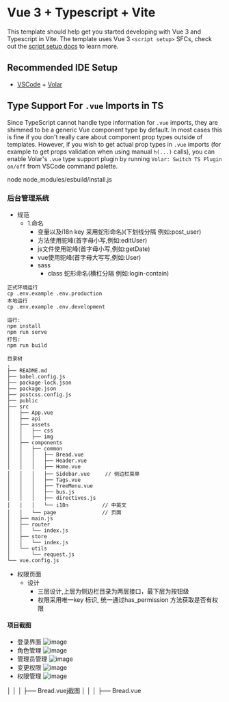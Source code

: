 # Vue 3 + Typescript + Vite

This template should help get you started developing with Vue 3 and Typescript in Vite. The template uses Vue 3 `<script setup>` SFCs, check out the [script setup docs](https://v3.vuejs.org/api/sfc-script-setup.html#sfc-script-setup) to learn more.

## Recommended IDE Setup

- [VSCode](https://code.visualstudio.com/) + [Volar](https://marketplace.visualstudio.com/items?itemName=johnsoncodehk.volar)

## Type Support For `.vue` Imports in TS

Since TypeScript cannot handle type information for `.vue` imports, they are shimmed to be a generic Vue component type by default. In most cases this is fine if you don't really care about component prop types outside of templates. However, if you wish to get actual prop types in `.vue` imports (for example to get props validation when using manual `h(...)` calls), you can enable Volar's `.vue` type support plugin by running `Volar: Switch TS Plugin on/off` from VSCode command palette.


node node_modules/esbuild/install.js 

### 后台管理系统

- 规范
    - 1.命名 
        - 变量以及i18n key 采用蛇形命名)(下划线分隔 例如:post_user)
        - 方法使用驼峰(首字母小写,例如:editUser)
        - js文件使用驼峰(首字母小写,例如:getDate)
        - vue使用驼峰(首字母大写写,例如:User)
        - sass
            - class 蛇形命名(横杠分隔 例如:login-contain)
```
正式环境运行
cp .env.example .env.production
本地运行
cp .env.example .env.development

运行:
npm install 
npm run serve
打包:
npm run build
```
```
目录树
.
├── README.md
├── babel.config.js
├── package-lock.json
├── package.json
├── postcss.config.js
├── public
├── src
│   ├── App.vue
│   ├── api                     
│   ├── assets
│   │   ├── css
│   │   ├── img
│   ├── components
│   │   ├── common
│   │   │   ├── Bread.vue
│   │   │   ├── Header.vue
│   │   │   ├── Home.vue
│   │   │   ├── Sidebar.vue     // 侧边栏菜单
│   │   │   ├── Tags.vue
│   │   │   ├── TreeMenu.vue
│   │   │   ├── bus.js
│   │   │   ├── directives.js
│   │   │   └── i18n           // 中英文
│   │   └── page               // 页面
│   ├── main.js
│   ├── router
│   │   └── index.js
│   ├── store
│   │   └── index.js
│   └── utils
│       └── request.js
└── vue.config.js

```
- 权限页面
    - 设计
        - 三层设计,上层为侧边栏目录为两层接口，最下层为按钮级
        - 权限采用唯一key 标识, 统一通过has_permission 方法获取是否有权限

#### 项目截图
- 登录界面
 ![image](https://user-images.githubusercontent.com/36833420/137087169-31816ccf-d091-4584-9587-5f594643bdca.png)
- 角色管理
 ![image](https://user-images.githubusercontent.com/36833420/137087252-339e6600-4f19-4bb5-8768-5cbf3898d7f2.png)
- 管理员管理
 ![image](https://user-images.githubusercontent.com/36833420/137087324-fbaadb1a-4d97-425d-aaf5-0378ef9b7f46.png)
- 变更权限
 ![image](https://user-images.githubusercontent.com/36833420/137087386-c8feb63a-2569-41c3-b2fd-f4dfcec63a30.png)
- 权限管理
 ![image](https://user-images.githubusercontent.com/36833420/137087439-e3c932ae-8991-4fbf-bca0-035e0593bbcc.png)






│   │   │   ├── Bread.vuej截图
│   │   │   ├── Bread.vue
